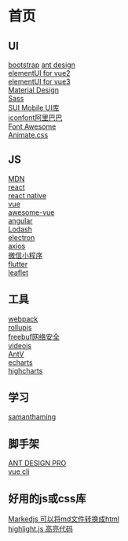 # 首页  

## UI  
<a href="https://www.bootcss.com/" target="_blank">bootstrap</a>
<a href="https://ant.design/index-cn" target="_blank">ant design</a>  
<a href="https://element.eleme.cn/#/zh-CN" target="_blank">elementUI for vue2</a>  
<a href="https://element-plus.gitee.io/zh-CN/" target="_blank">elementUI for vue3</a>  
<a href="https://material.io/" target="_blank">Material Design</a>  
<a href="https://www.sass.hk/" target="_blank">Sass</a>  
<a href="http://m.sui.taobao.org/" target="_blank">SUI Mobile UI库</a>  
<a href="https://www.iconfont.cn/" target="_blank">iconfont阿里巴巴</a>  
<a href="https://fontawesome.com/" target="_blank">Font Awesome</a>  
<a href="http://www.animate.net.cn/" target="_blank">Animate.css</a>  

## JS  
<a href="https://developer.mozilla.org/zh-CN/" target="_blank">MDN</a>  
<a href="https://react.docschina.org/" target="_blank">react</a>  
<a href="https://reactnative.cn/" target="_blank">react native</a>  
<a href="https://cn.vuejs.org/" target="_blank">vue</a>  
<a href="https://github.com/vuejs/awesome-vue" target="_blank">awesome-vue</a>  
<a href="https://www.angular.cn/" target="_blank">angular</a>  
<a href="https://www.lodashjs.com/" target="_blank">Lodash</a>  
<a href="https://www.electronjs.org/" target="_blank">electron</a>  
<a href="http://www.axios-js.com/zh-cn/" target="_blank">axios</a>  
<a href="https://developers.weixin.qq.com/miniprogram/dev/framework/" target="_blank">微信小程序</a>  
<a href="https://flutterchina.club/" target="_blank">flutter</a>  
<a href="https://leafletjs.com/" target="_blank">leaflet</a>  

## 工具  
<a href="https://www.webpackjs.com/" target="_blank">webpack</a>  
<a href="https://rollupjs.org/guide/zh/" target="_blank">rollupjs</a>  
<a href="https://www.freebuf.com/" target="_blank">freebuf网络安全</a>  
<a href="https://videojs.com/" target="_blank">videojs</a>  
<a href="https://antv.alipay.com/zh-cn/index.html" target="_blank">AntV</a>  
<a href="https://echarts.baidu.com/" target="_blank">echarts</a>  
<a href="https://www.highcharts.com.cn/" target="_blank">highcharts</a>  

## 学习
<a href="https://www.samanthaming.com/" target="_blank">samanthaming</a>

## 脚手架
<a href="https://pro.ant.design/zh-CN" target="_blank">ANT DESIGN PRO</a>  
<a href="https://cli.vuejs.org/zh/" target="_blank">vue cli</a>  

## 好用的js或css库
<a href="https://github.com/markedjs/marked" target="_blank">Markedjs 可以将md文件转换成html</a>  
<a href="https://www.fenxianglu.cn/highlight.html" target="_blank">highlight.js 高亮代码</a>  